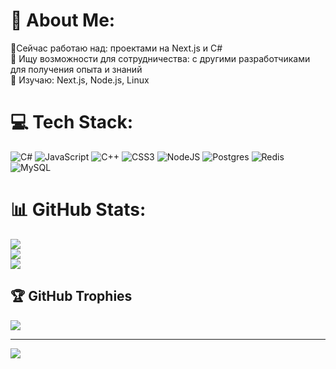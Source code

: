 # 💫 About Me:
🔭Сейчас работаю над: проектами на Next.js и C#  <br>👯 Ищу возможности для сотрудничества: с другими разработчиками для получения опыта и знаний  <br>🌱 Изучаю: Next.js, Node.js, Linux 


# 💻 Tech Stack:
![C#](https://img.shields.io/badge/c%23-%23239120.svg?style=flat&logo=csharp&logoColor=white) ![JavaScript](https://img.shields.io/badge/javascript-%23323330.svg?style=flat&logo=javascript&logoColor=%23F7DF1E) ![C++](https://img.shields.io/badge/c++-%2300599C.svg?style=flat&logo=c%2B%2B&logoColor=white) ![CSS3](https://img.shields.io/badge/css3-%231572B6.svg?style=flat&logo=css3&logoColor=white) ![NodeJS](https://img.shields.io/badge/node.js-6DA55F?style=flat&logo=node.js&logoColor=white) ![Postgres](https://img.shields.io/badge/postgres-%23316192.svg?style=flat&logo=postgresql&logoColor=white) ![Redis](https://img.shields.io/badge/redis-%23DD0031.svg?style=flat&logo=redis&logoColor=white) ![MySQL](https://img.shields.io/badge/mysql-4479A1.svg?style=flat&logo=mysql&logoColor=white)
# 📊 GitHub Stats:
![](https://github-readme-stats.vercel.app/api?username=taofi&theme=radical&hide_border=false&include_all_commits=true&count_private=true)<br/>
![](https://nirzak-streak-stats.vercel.app/?user=taofi&theme=radical&hide_border=false)<br/>
![](https://github-readme-stats.vercel.app/api/top-langs/?username=taofi&theme=radical&hide_border=false&include_all_commits=true&count_private=true&layout=compact)

## 🏆 GitHub Trophies
![](https://github-profile-trophy.vercel.app/?username=taofi&theme=radical&no-frame=false&no-bg=true&margin-w=4)

---
[![](https://visitcount.itsvg.in/api?id=taofi&icon=0&color=0)](https://visitcount.itsvg.in)

<!-- Proudly created with GPRM ( https://gprm.itsvg.in ) -->
